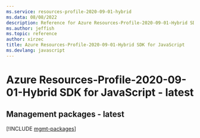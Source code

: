 ```yaml
---
ms.service: resources-profile-2020-09-01-hybrid
ms.data: 08/08/2022
description: Reference for Azure Resources-Profile-2020-09-01-Hybrid SDK for JavaScript
ms.author: jeffish
ms.topic: reference
author: xirzec
title: Azure Resources-Profile-2020-09-01-Hybrid SDK for JavaScript
ms.devlang: javascript
---
```

# Azure Resources-Profile-2020-09-01-Hybrid SDK for JavaScript - latest

## Management packages - latest
[!INCLUDE [mgmt-packages](resources-profile-2020-09-01-hybrid-mgmt-index.md)]